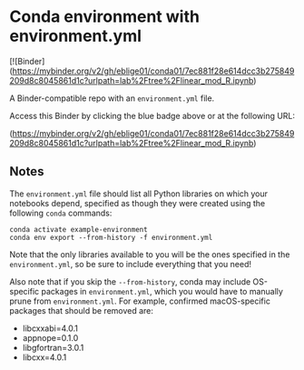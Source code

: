 # Conda environment with environment.yml

[![Binder] (https://mybinder.org/v2/gh/eblige01/conda01/7ec881f28e614dcc3b275849209d8c8045861d1c?urlpath=lab%2Ftree%2Flinear_mod_R.ipynb)

A Binder-compatible repo with an `environment.yml` file.

Access this Binder by clicking the blue badge above or at the following URL:

(https://mybinder.org/v2/gh/eblige01/conda01/7ec881f28e614dcc3b275849209d8c8045861d1c?urlpath=lab%2Ftree%2Flinear_mod_R.ipynb)

## Notes
The `environment.yml` file should list all Python libraries on which your notebooks
depend, specified as though they were created using the following `conda` commands:

```
conda activate example-environment
conda env export --from-history -f environment.yml
```

Note that the only libraries available to you will be the ones specified in
the `environment.yml`, so be sure to include everything that you need! 

Also note that if you skip the `--from-history`, conda may include OS-specific
packages in `environment.yml`, which you would have to manually prune from
`environment.yml`.  For example, confirmed macOS-specific packages that should
be removed are:

* libcxxabi=4.0.1
* appnope=0.1.0
* libgfortran=3.0.1
* libcxx=4.0.1
